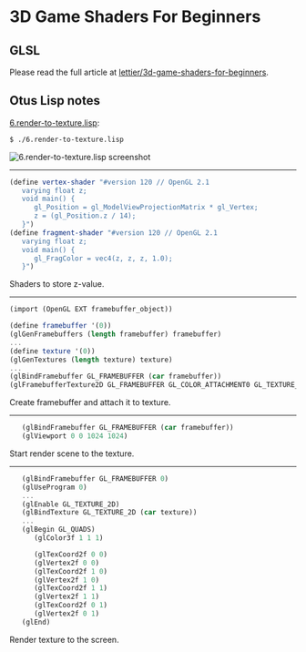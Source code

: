 # 3D Game Shaders For Beginners

## GLSL

Please read the full article at [lettier/3d-game-shaders-for-beginners](https://github.com/lettier/3d-game-shaders-for-beginners/blob/master/sections/render-to-texture.md).

## Otus Lisp notes

[6.render-to-texture.lisp](../6.render-to-texture.lisp):
```bash
$ ./6.render-to-texture.lisp
```

![6.render-to-texture.lisp screenshot](https://i.imgur.com/AsKpuu2.gif)

---

```scheme
(define vertex-shader "#version 120 // OpenGL 2.1
   varying float z;
   void main() {
   	  gl_Position = gl_ModelViewProjectionMatrix * gl_Vertex;
      z = (gl_Position.z / 14);
   }")
(define fragment-shader "#version 120 // OpenGL 2.1
   varying float z;
   void main() {
      gl_FragColor = vec4(z, z, z, 1.0);
   }")
```

Shaders to store z-value.

---

```scheme
(import (OpenGL EXT framebuffer_object))

(define framebuffer '(0))
(glGenFramebuffers (length framebuffer) framebuffer)
...
(define texture '(0))
(glGenTextures (length texture) texture)
...
(glBindFramebuffer GL_FRAMEBUFFER (car framebuffer))
(glFramebufferTexture2D GL_FRAMEBUFFER GL_COLOR_ATTACHMENT0 GL_TEXTURE_2D (car texture) 0)
```

Create framebuffer and attach it to texture.

---

```scheme
   (glBindFramebuffer GL_FRAMEBUFFER (car framebuffer))
   (glViewport 0 0 1024 1024)
```

Start render scene to the texture.

---

```scheme
   (glBindFramebuffer GL_FRAMEBUFFER 0)
   (glUseProgram 0)
   ...
   (glEnable GL_TEXTURE_2D)
   (glBindTexture GL_TEXTURE_2D (car texture))
   ...
   (glBegin GL_QUADS)
      (glColor3f 1 1 1)

      (glTexCoord2f 0 0)
      (glVertex2f 0 0)
      (glTexCoord2f 1 0)
      (glVertex2f 1 0)
      (glTexCoord2f 1 1)
      (glVertex2f 1 1)
      (glTexCoord2f 0 1)
      (glVertex2f 0 1)
   (glEnd)
```

Render texture to the screen.